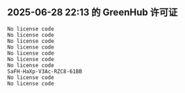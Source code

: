 ## 2025-06-28 22:13 的 GreenHub 许可证
```
No license code
No license code
No license code
No license code
No license code
No license code
No license code
SaFH-HaXp-V3Ac-RZC8-61BB
No license code
No license code
```
